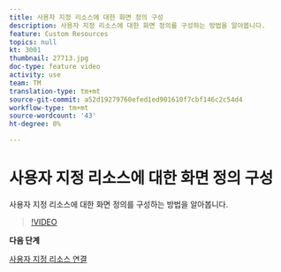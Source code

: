 ```yaml
---
title: 사용자 지정 리소스에 대한 화면 정의 구성
description: 사용자 지정 리소스에 대한 화면 정의를 구성하는 방법을 알아봅니다.
feature: Custom Resources
topics: null
kt: 3001
thumbnail: 27713.jpg
doc-type: feature video
activity: use
team: TM
translation-type: tm+mt
source-git-commit: a52d19279760efed1ed901610f7cbf146c2c54d4
workflow-type: tm+mt
source-wordcount: '43'
ht-degree: 0%

---
```



# 사용자 지정 리소스에 대한 화면 정의 구성

사용자 지정 리소스에 대한 화면 정의를 구성하는 방법을 알아봅니다.

>[!VIDEO](https://video.tv.adobe.com/v/27713?quality=9)

**다음 단계**

[사용자 지정 리소스 연결](./linking-custom-resources.md)
